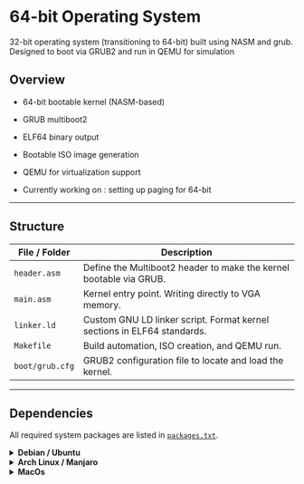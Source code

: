 #  64-bit Operating System

32-bit operating system (transitioning to 64-bit) built using NASM and grub.
Designed to boot via GRUB2 and run in QEMU for simulation


## Overview

- 64-bit bootable kernel (NASM-based)
- GRUB multiboot2 
- ELF64 binary output
- Bootable ISO image generation
- QEMU for virtualization support

- Currently working on : setting up paging for 64-bit

---

## Structure

| File / Folder     | Description |
|------------------|-------------|
| `header.asm`     | Define the Multiboot2 header to make the kernel bootable via GRUB. |
| `main.asm`       | Kernel entry point. Writing directly to VGA memory. |
| `linker.ld`      | Custom GNU LD linker script. Format kernel sections in ELF64 standards. |
| `Makefile`       | Build automation, ISO creation, and QEMU run. |
| `boot/grub.cfg`  | GRUB2 configuration file to locate and load the kernel. |


---

## Dependencies 

All required system packages are listed in [`packages.txt`](./packages.txt).

<details>
<summary><strong> Debian / Ubuntu</strong></summary>

```bash
sudo xargs -a packages.txt apt install -y
```

</details> <details> <summary><strong> Arch Linux / Manjaro</strong></summary>

```bash
sudo pacman -S --needed $(< packages.txt)
```
</details> <details> <summary><strong> MacOs </strong></summary>

```bash
xargs brew install < packages.txt
```
NOTE: GRUB is not officially supported via Homebrew.
For ISO generation, consider using a Linux VM or Docker container



